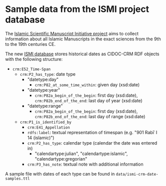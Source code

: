 # Sample data from the ISMI project database

The [Islamic Scientific Manuscript Initiative project](https://ismi.mpwig-berlin.mpg.de) aims to collect information about all Islamic Manuscripts in the exact sciences from the 9th to the 19th centuries CE.

The new [ISMI database](https://gitlab.gwdg.de/MPIWG/Department-II/ismi-project) stores historical dates as CIDOC-CRM RDF objects with the following structure:

- `crm:E52_Time-Span`
  - `crm:P2_has_type`: date type
    - "datetype:day"
      - `crm:P82_at_some_time_within`: given day (xsd:date)
    - "datetype:year"
      - `crm:P82a_begin_of_the_begin`: first day (xsd:date), `crm:P82b_end_of_the_end`: last day of year (xsd:date)
    - "datetype:range"
      - `crm:P82a_begin_of_the_begin`: first day (xsd:date), `crm:P82b_end_of_the_end`: last day of range (xsd:date)
  - `crm:P1_is_identified_by`
    - `crm:E41_Appellation`
    - `rdfs:label`: textual representation of timespan (e.g. "901 Rabīʿ I 14 (islamic)")
    - `crm:P2_has_type`: calendar type (calendar the date was entered in)
      - "calendartype:julian", "calendartype:islamic", "calendartype:gregorian"
    - `crm:P3_has_note`: textual note with additional information

A sample file with dates of each type can be found in `data/ismi-crm-date-samples.ttl`
